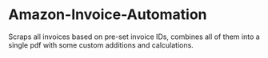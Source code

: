 # Amazon-Invoice-Automation
Scraps all invoices based on pre-set invoice IDs, combines all of them into a single pdf with some custom additions and calculations.
